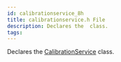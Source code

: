 ```yaml
---
id: calibrationservice_8h
title: calibrationservice.h File
description: Declares the  class.
tags:
---
```

Declares the [CalibrationService](classCalibrationService) class.




